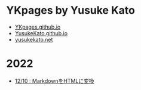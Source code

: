 # YKpages by Yusuke Kato

- [YKpages.github.io](https://YKpages.github.io/)
- [YusukeKato.github.io](https://YusukeKato.github.io/)
- [yusukekato.net](https://yusukekato.net/)

# 2022

- [12/10 : MarkdownをHTMLに変換](./2022/p1210.html)
